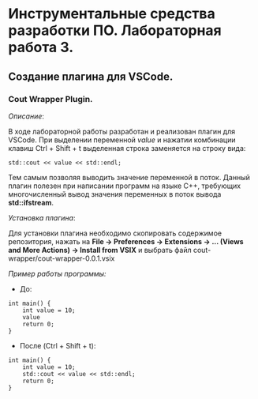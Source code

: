 # Инструментальные средства разработки ПО. Лабораторная работа 3.
## Создание плагина для VSCode.
### Cout Wrapper Plugin.


_Описание_:

В ходе лабораторной работы разработан и реализован плагин для VSCode.
При выделении переменной _value_ и нажатии комбинации клавиш Ctrl + Shift + t выделенная строка заменяется на строку вида:


```
std::cout << value << std::endl;
```

Тем самым позволяя выводить значение переменной в поток.
Данный плагин полезен при написании программ на языке C++, требующих многочисленный вывод значения переменных в поток вывода __std::ifstream__.


_Установка плагина_:

Для установки плагина необходимо скопировать содержимое репозитория, нажать на 
__File -> Preferences -> Extensions -> ... (Views and More Actions) -> Install from VSIX__ и выбрать файл cout-wrapper/cout-wrapper-0.0.1.vsix


_Пример работы программы:_

- До:

```
int main() {
    int value = 10;
    value
    return 0;    
}
```


- После (Ctrl + Shift + t):


```
int main() {
    int value = 10;
    std::cout << value << std::endl;
    return 0;    
}
```
